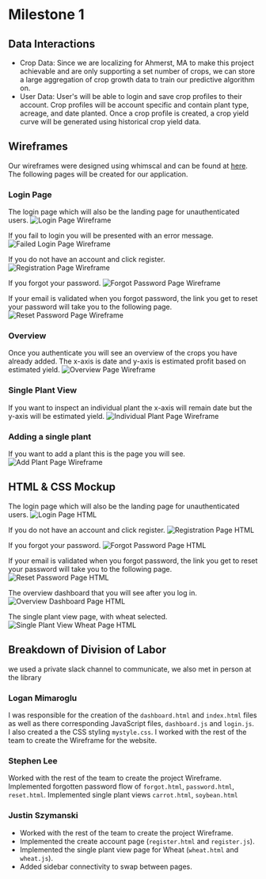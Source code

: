 # Milestone 1

## Data Interactions

- Crop Data: Since we are localizing for Ahmerst, MA to make this project achievable and are only supporting a set number of crops, we can store a large aggregation of crop growth data to train our predictive algorithm on.
- User Data: User's will be able to login and save crop profiles to their account. Crop profiles will be account specific and contain plant type, acreage, and date planted. Once a crop profile is created, a crop yield curve will be generated using historical crop yield data.

## Wireframes
Our wireframes were designed using whimscal and can be found at [here](https://whimsical.com/website-3DJyuDL2LN7ZT34vvtRyER). The following pages will be created for our application.

### Login Page

The login page which will also be the landing page for unauthenticated users.
![Login Page Wireframe](./img/login.jpg)

If you fail to login you will be presented with an error message.
![Failed Login Page Wireframe](./img/failed_login.jpg)

If you do not have an account and click register.
![Registration Page Wireframe](./img/register.jpg)

If you forgot your password.
![Forgot Password Page Wireframe](./img/forgot.jpg)

If your email is validated when you forgot password, the link you get to reset your password will take you to the following page.
![Reset Password Page Wireframe](./img/reset.jpg)
### Overview

Once you authenticate you will see an overview of the crops you have already added. The x-axis is date and y-axis is estimated profit based on estimated yield.
![Overview Page Wireframe](./img/overview.jpg)

### Single Plant View

If you want to inspect an individual plant the x-axis will remain date but the y-axis will be estimated yield.
![Individual Plant Page Wireframe](./img/individual_plant.jpg)

### Adding a single plant

If you want to add a plant this is the page you will see.
![Add Plant Page Wireframe](./img/add_plant.jpg)

## HTML & CSS Mockup

The login page which will also be the landing page for unauthenticated users.
![Login Page HTML](./img/login_html.png)

If you do not have an account and click register.
![Registration Page HTML](./img/register_html.png)

If you forgot your password.
![Forgot Password Page HTML](./img/forgot_html.png)

If your email is validated when you forgot password, the link you get to reset your password will take you to the following page.
![Reset Password Page HTML](./img/reset_html.png)

The overview dashboard that you will see after you log in.
![Overview Dashboard Page HTML](./img/overview_html.jpg)

The single plant view page, with wheat selected.
![Single Plant View Wheat Page HTML](./img/wheat_html.png)

## Breakdown of Division of Labor

we used a private slack channel to communicate, we also met in person at the library

### Logan Mimaroglu

I was responsible for the creation of the `dashboard.html` and `index.html` files as well as there corresponding JavaScript files, `dashboard.js` and `login.js`. I also created a the CSS styling `mystyle.css`. I worked with the rest of the team to create the Wireframe for the website.

### Stephen Lee

Worked with the rest of the team to create the project Wireframe. Implemented forgotten password flow of `forgot.html`, `password.html`, `reset.html`. Implemented single plant views `carrot.html`, `soybean.html`

### Justin Szymanski

- Worked with the rest of the team to create the project Wireframe.
- Implemented the create account page (`register.html` and `register.js`).
- Implemented the single plant view page for Wheat (`wheat.html` and `wheat.js`).
- Added sidebar connectivity to swap between pages.
